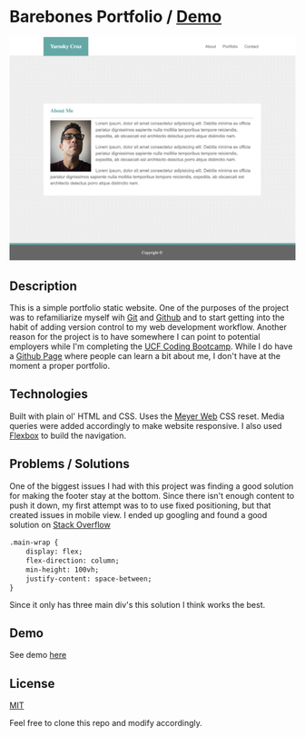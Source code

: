 # Barebones Portfolio / [Demo](https://yarocruz.github.io/portfolio/)

![screenshot](assets/images/portfolio-sh.png)

## Description 

This is a simple portfolio static website. One of the purposes of the project was to refamiliarize myself wih [Git](https://git-scm.com/) and [Github](https://github.com/) and to start getting into the habit of adding version control to my web development workflow. Another reason for the project is to have somewhere I can point to potential employers while I'm completing the [UCF Coding Bootcamp](https://bootcamp.ce.ucf.edu/coding/). While I do have a [Github Page](https://yarocruz.github.io/) where people can learn a bit about me, I don't have at the moment a proper portfolio. 

## Technologies

Built with plain ol' HTML and CSS. Uses the [Meyer Web](https://meyerweb.com/eric/tools/css/reset/) CSS reset. Media queries were added accordingly to make website responsive. I also used [Flexbox](https://developer.mozilla.org/en-US/docs/Web/CSS/CSS_Flexible_Box_Layout/Basic_Concepts_of_Flexbox) to build the navigation. 

## Problems / Solutions

One of the biggest issues I had with this project was finding a good solution for making the footer stay at the bottom. Since there isn't enough content to push it down, my first attempt was to to use fixed positioning, but that created issues in mobile view. I ended up googling and found a good solution on [Stack Overflow](https://stackoverflow.com/questions/50429737/sticky-footer-with-flexbox)

```
.main-wrap {
	display: flex;
	flex-direction: column;
	min-height: 100vh;
	justify-content: space-between;
}
```
Since it only has three main div's this solution I think works the best. 

## Demo

See demo [here](https://yarocruz.github.io/portfolio/)

## License 

[MIT](/LICENSE)

Feel free to clone this repo and modify accordingly.





